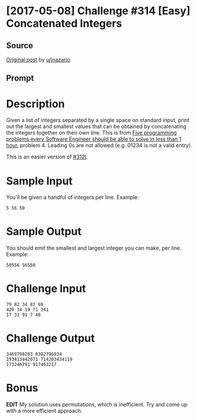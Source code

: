 # [2017-05-08] Challenge #314 [Easy] Concatenated Integers

## Source

[Original post](https://old.reddit.com/r/dailyprogrammer/comments/69y21t/20170508_challenge_314_easy_concatenated_integers/) by [u/jnazario](https://old.reddit.com/user/jnazario)

## Prompt

# Description

Given a list of integers separated by a single space on standard input, print out the largest and smallest values that can be obtained by concatenating the integers together on their own line. This is from [Five programming problems every Software Engineer should be able to solve in less than 1 hour](http://www.shiftedup.com/2015/05/07/five-programming-problems-every-software-engineer-should-be-able-to-solve-in-less-than-1-hour), problem 4. Leading 0s are not allowed (e.g. 01234 is not a valid entry).

This is an easier version of [#312I](https://www.reddit.com/r/dailyprogrammer/comments/67q3s6/20170426_challenge_312_intermediate_next_largest/?utm_content=title&utm_medium=hot&utm_source=reddit&utm_name=dailyprogrammer).

# Sample Input

You'll be given a handful of integers per line. Example:

	5 56 50

# Sample Output

You should emit the smallest and largest integer you can make, per line. Example:

	50556 56550

# Challenge Input

	79 82 34 83 69
	420 34 19 71 341
	17 32 91 7 46

# Challenge Output

	3469798283 8382796934
	193413442071 714203434119
	173246791 917463217

# Bonus

**EDIT** My solution uses permutations, which is inefficient. Try and come up with a more efficient approach.
